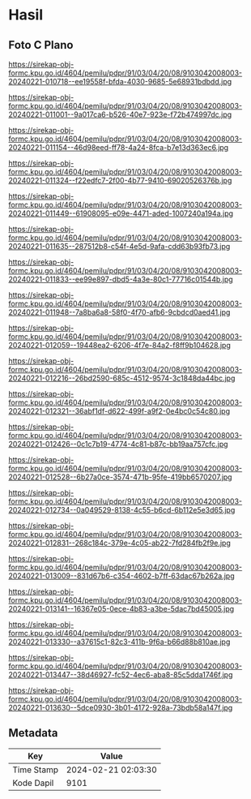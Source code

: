 # Hasil

## Foto C Plano

https://sirekap-obj-formc.kpu.go.id/4604/pemilu/pdpr/91/03/04/20/08/9103042008003-20240221-010718--ee19558f-bfda-4030-9685-5e68931bdbdd.jpg

https://sirekap-obj-formc.kpu.go.id/4604/pemilu/pdpr/91/03/04/20/08/9103042008003-20240221-011001--9a017ca6-b526-40e7-923e-f72b474997dc.jpg

https://sirekap-obj-formc.kpu.go.id/4604/pemilu/pdpr/91/03/04/20/08/9103042008003-20240221-011154--46d98eed-ff78-4a24-8fca-b7e13d363ec6.jpg

https://sirekap-obj-formc.kpu.go.id/4604/pemilu/pdpr/91/03/04/20/08/9103042008003-20240221-011324--f22edfc7-2f00-4b77-9410-69020526376b.jpg

https://sirekap-obj-formc.kpu.go.id/4604/pemilu/pdpr/91/03/04/20/08/9103042008003-20240221-011449--61908095-e09e-4471-aded-1007240a194a.jpg

https://sirekap-obj-formc.kpu.go.id/4604/pemilu/pdpr/91/03/04/20/08/9103042008003-20240221-011635--287512b8-c54f-4e5d-9afa-cdd63b93fb73.jpg

https://sirekap-obj-formc.kpu.go.id/4604/pemilu/pdpr/91/03/04/20/08/9103042008003-20240221-011833--ee99e897-dbd5-4a3e-80c1-77716c01544b.jpg

https://sirekap-obj-formc.kpu.go.id/4604/pemilu/pdpr/91/03/04/20/08/9103042008003-20240221-011948--7a8ba6a8-58f0-4f70-afb6-9cbdcd0aed41.jpg

https://sirekap-obj-formc.kpu.go.id/4604/pemilu/pdpr/91/03/04/20/08/9103042008003-20240221-012059--19448ea2-6206-4f7e-84a2-f8ff9b104628.jpg

https://sirekap-obj-formc.kpu.go.id/4604/pemilu/pdpr/91/03/04/20/08/9103042008003-20240221-012216--26bd2590-685c-4512-9574-3c1848da44bc.jpg

https://sirekap-obj-formc.kpu.go.id/4604/pemilu/pdpr/91/03/04/20/08/9103042008003-20240221-012321--36abf1df-d622-499f-a9f2-0e4bc0c54c80.jpg

https://sirekap-obj-formc.kpu.go.id/4604/pemilu/pdpr/91/03/04/20/08/9103042008003-20240221-012426--0c1c7b19-4774-4c81-b87c-bb19aa757cfc.jpg

https://sirekap-obj-formc.kpu.go.id/4604/pemilu/pdpr/91/03/04/20/08/9103042008003-20240221-012528--6b27a0ce-3574-471b-95fe-419bb6570207.jpg

https://sirekap-obj-formc.kpu.go.id/4604/pemilu/pdpr/91/03/04/20/08/9103042008003-20240221-012734--0a049529-8138-4c55-b6cd-6b112e5e3d65.jpg

https://sirekap-obj-formc.kpu.go.id/4604/pemilu/pdpr/91/03/04/20/08/9103042008003-20240221-012831--268c184c-379e-4c05-ab22-7fd284fb2f9e.jpg

https://sirekap-obj-formc.kpu.go.id/4604/pemilu/pdpr/91/03/04/20/08/9103042008003-20240221-013009--831d67b6-c354-4602-b7ff-63dac67b262a.jpg

https://sirekap-obj-formc.kpu.go.id/4604/pemilu/pdpr/91/03/04/20/08/9103042008003-20240221-013141--16367e05-0ece-4b83-a3be-5dac7bd45005.jpg

https://sirekap-obj-formc.kpu.go.id/4604/pemilu/pdpr/91/03/04/20/08/9103042008003-20240221-013330--a37615c1-82c3-411b-9f6a-b66d88b810ae.jpg

https://sirekap-obj-formc.kpu.go.id/4604/pemilu/pdpr/91/03/04/20/08/9103042008003-20240221-013447--38d46927-fc52-4ec6-aba8-85c5dda1746f.jpg

https://sirekap-obj-formc.kpu.go.id/4604/pemilu/pdpr/91/03/04/20/08/9103042008003-20240221-013630--5dce0930-3b01-4172-928a-73bdb58a147f.jpg


## Metadata

| Key        | Value               |
| ---------- | ------------------- |
| Time Stamp | 2024-02-21 02:03:30 |
| Kode Dapil | 9101                |



